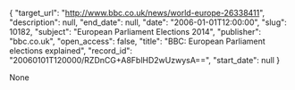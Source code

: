 {
  "target_url": "http://www.bbc.co.uk/news/world-europe-26338411", 
  "description": null, 
  "end_date": null, 
  "date": "2006-01-01T12:00:00", 
  "slug": 10182, 
  "subject": "European Parliament Elections 2014", 
  "publisher": "bbc.co.uk", 
  "open_access": false, 
  "title": "BBC:  European Parliament elections explained", 
  "record_id": "20060101T120000/RZDnCG+A8FblHD2wUzwysA==", 
  "start_date": null
}

None